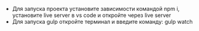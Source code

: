 - Для запуска проекта установите зависимости командой npm i, установите live server в vs code и откройте через live server
- Для запуска gulp откройте терминал и введите команду: gulp watch
